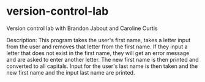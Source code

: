 # version-control-lab
Version control lab with Brandon Jabout and Caroline Curtis


Description:
This program takes the user's first name, takes a letter input from the user and removes that letter from the first name. If they input a letter that does not exist in the first name, they will get an error message and are asked to enter another letter. The new first name is then printed and converted to all capitals. Input for the user's last name is then taken and the new first name and the input last name are printed.
